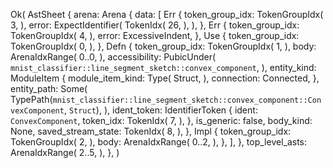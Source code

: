 Ok(
    AstSheet {
        arena: Arena {
            data: [
                Err {
                    token_group_idx: TokenGroupIdx(
                        3,
                    ),
                    error: ExpectIdentifier(
                        TokenIdx(
                            26,
                        ),
                    ),
                },
                Err {
                    token_group_idx: TokenGroupIdx(
                        4,
                    ),
                    error: ExcessiveIndent,
                },
                Use {
                    token_group_idx: TokenGroupIdx(
                        0,
                    ),
                },
                Defn {
                    token_group_idx: TokenGroupIdx(
                        1,
                    ),
                    body: ArenaIdxRange(
                        0..0,
                    ),
                    accessibility: PubicUnder(
                        `mnist_classifier::line_segment_sketch::convex_component`,
                    ),
                    entity_kind: ModuleItem {
                        module_item_kind: Type(
                            Struct,
                        ),
                        connection: Connected,
                    },
                    entity_path: Some(
                        TypePath(`mnist_classifier::line_segment_sketch::convex_component::ConvexComponent`, `Struct`),
                    ),
                    ident_token: IdentifierToken {
                        ident: `ConvexComponent`,
                        token_idx: TokenIdx(
                            7,
                        ),
                    },
                    is_generic: false,
                    body_kind: None,
                    saved_stream_state: TokenIdx(
                        8,
                    ),
                },
                Impl {
                    token_group_idx: TokenGroupIdx(
                        2,
                    ),
                    body: ArenaIdxRange(
                        0..2,
                    ),
                },
            ],
        },
        top_level_asts: ArenaIdxRange(
            2..5,
        ),
    },
)